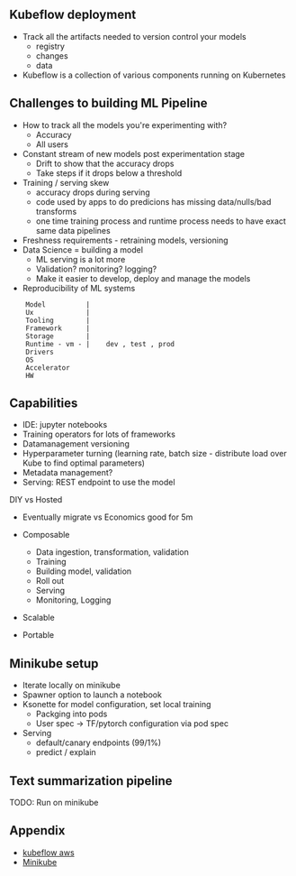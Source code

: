 Kubeflow deployment
---


* Track all the artifacts needed to version control your models
    - registry
    - changes
    - data
* Kubeflow is a collection of various components running on Kubernetes

## Challenges to building ML Pipeline

* How to track all the models you're experimenting with?
    - Accuracy
    - All users
* Constant stream of new models post experimentation stage
    - Drift to show that the accuracy drops
    - Take steps if it drops below a threshold
* Training / serving skew
    - accuracy drops during serving
    - code used by apps to do predicions has missing data/nulls/bad transforms
    - one time training process and runtime process needs to have exact same
      data pipelines
* Freshness requirements - retraining models, versioning
* Data Science = building a model
    - ML serving is a lot more
    - Validation? monitoring? logging?
    - Make it easier to develop, deploy and manage the models
* Reproducibility of ML systems
```
    Model          |
    Ux             |
    Tooling        |
    Framework      |
    Storage        |
    Runtime - vm - |    dev , test , prod
    Drivers
    OS
    Accelerator
    HW
```

## Capabilities

* IDE: jupyter notebooks
* Training operators for lots of frameworks
* Datamanagement versioning
* Hyperparameter turning (learning rate, batch size - distribute load over Kube
  to find optimal parameters)
* Metadata management?
* Serving: REST endpoint to use the model


DIY vs Hosted
* Eventually migrate vs Economics good for 5m

* Composable
    - Data ingestion, transformation, validation
    - Training
    - Building model, validation
    - Roll out
    - Serving
    - Monitoring, Logging
* Scalable
* Portable


## Minikube setup

* Iterate locally on minikube
* Spawner option to launch a notebook
* Ksonette for model configuration, set local training
    - Packging into pods
    - User spec -> TF/pytorch configuration via pod spec
* Serving
    - default/canary endpoints (99/1%)
    - predict / explain

## Text summarization pipeline

TODO: Run on minikube

## Appendix

* [kubeflow aws](https://aws.amazon.com/blogs/opensource/kubeflow-amazon-eks/)
* [Minikube](https://www.kubeflow.org/docs/started/workstation/minikube-linux/)
